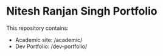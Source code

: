# Nitesh Ranjan Singh Portfolio

This repository contains:
- Academic site: /academic/
- Dev Portfolio: /dev-portfolio/

